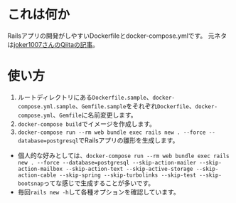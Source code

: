 # これは何か

Railsアプリの開発がしやすいDockerfileとdocker-compose.ymlです。
元ネタは[joker1007さんのQiitaの記事](https://qiita.com/joker1007/items/9f54e763ae640f757cfb)。

# 使い方

1. ルートディレクトリにある`Dockerfile.sample`、`docker-compose.yml.sample`、`Gemfile.sample`をそれぞれ`Dockerfile`、`docker-compose.yml`、`Gemfile`に名前変更します。
2. `docker-compose build`でイメージを作成します。
3. `docker-compose run --rm web bundle exec rails new . --force --database=postgresql`でRailsアプリの雛形を生成します。
  - 個人的な好みとしては、`docker-compose run --rm web bundle exec rails new . --force --database=postgresql --skip-action-mailer --skip-action-mailbox --skip-action-text --skip-active-storage --skip-action-cable --skip-spring --skip-turbolinks --skip-test --skip-bootsnap`ってな感じで生成することが多いです。
  - 毎回`rails new -h`して各種オプションを確認しています。
